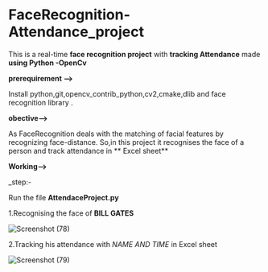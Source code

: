 # FaceRecognition-Attendance_project
This is a real-time **face recognition project** with **tracking  Attendance** made **using Python -OpenCv** 

**prerequirement -->**

Install python,git,opencv_contrib_python,cv2,cmake,dlib and face recognition library .

**obective-->**

As FaceRecognition deals with the matching of facial features by recognizing face-distance.
So,in this project it recognises the face of a person and track attendance in ** Excel sheet**

**Working-->**

_step:-

Run the file **AttendaceProject.py**

1.Recognising the face of **BILL GATES**

![Screenshot (78)](https://user-images.githubusercontent.com/85822746/170227331-ad426d9f-6490-4489-8c21-7e7191ea3e55.png)

2.Tracking his attendance with _NAME AND TIME_ in Excel sheet

![Screenshot (79)](https://user-images.githubusercontent.com/85822746/170242846-e2da9d3d-2713-44e4-909b-43db8c0e12f2.png)

